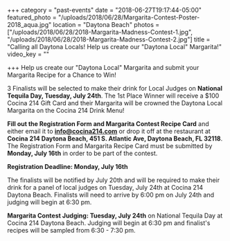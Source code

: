 +++
category = "past-events"
date = "2018-06-27T19:17:44-05:00"
featured_photo = "/uploads/2018/06/28/Margarita-Contest-Poster-2018_aqua.jpg"
location = "Daytona Beach"
photos = ["/uploads/2018/06/28/2018-Margarita-Madness-Contest-1.jpg", "/uploads/2018/06/28/2018-Margarita-Madness-Contest-2.jpg"]
title = "Calling all Daytona Locals! Help us create our \"Daytona Local\" Margarita!"
video_key = ""

+++
Help us create our "Daytona Local" Margarita and submit your Margarita Recipe for a Chance to Win!

3 Finalists will be selected to make their drink for Local Judges on **National Tequila Day, Tuesday, July 24th**. The 1st Place Winner will receive a $100 Cocina 214 Gift Card and their Margarita will be crowned the Daytona Local Margarita on the Cocina 214 Drink Menu!

  
**Fill out the Registration Form and Margarita Contest Recipe Card** and either email it to **info@cocina214.com** or drop it off at the restaurant at **Cocina 214 Daytona Beach, 451 S. Atlantic Ave, Daytona Beach, FL 32118**. The Registration Form and Margarita Recipe Card must be submitted by **Monday, July 16th** in order to be part of the contest.

**Registration Deadline: Monday, July 16th**

The finalists will be notified by July 20th and will be required to make their drink for a panel of local judges on Tuesday, July 24th at Cocina 214 Daytona Beach. Finalists will need to arrive by 6:00 pm on July 24th and judging will begin at 6:30 pm.

**Margarita Contest Judging: Tuesday, July 24th** on National Tequila Day at Cocina 214 Daytona Beach. Judging will begin at 6:30 pm and finalist's recipes will be sampled from 6:30 - 7:30 pm.